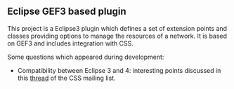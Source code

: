 ## Eclipse GEF3 based plugin

This project is a Eclipse3 plugin which defines a set of extension points and classes providing options to manage the resources of a network. It is based on GEF3 and includes integration with CSS.

Some questions which appeared during development:
- Compatibility between Eclipse 3 and 4: interesting points discussed in this [thread](https://sourceforge.net/p/cs-studio/mailman/message/30098097/) of the CSS mailing list.